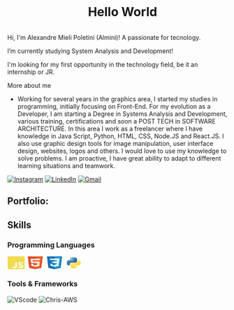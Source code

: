 <!--título-->
<div id="user-content-toc">
  <ul align="center">
    <summary><h1 style="display: inline-block">Hello World</h1></summary>
</div>

<!-- Presentation -->
<p>
  Hi, I'm Alexandre Mieli Poletini (Almini)! A passionate for tecnology.

  I’m currently studying System Analysis and Development!

  I'm looking for my first opportunity in the technology field, be it an internship or JR.
</p>

More about me

- Working for several years in the graphics area, I started my studies in programming, initially focusing on Front-End.
For my evolution as a Developer, I am starting a Degree in Systems Analysis and Development, various training, certifications and soon a POST TECH in SOFTWARE ARCHITECTURE.
In this area I work as a freelancer where I have knowledge in Java Script, Python, HTML, CSS, Node.JS and React.JS.
I also use graphic design tools for image manipulation, user interface design, websites, logos and others.
I would love to use my knowledge to solve problems.
I am proactive, I have great ability to adapt to different learning situations and teamwork.

<!-- Links -->
[![Instagram](https://img.shields.io/badge/Instagram-E4405F?style=for-the-badge&logo=instagram&logoColor=white)](https://www.instagram.com/almini_miele/)
[![LinkedIn](https://img.shields.io/badge/LinkedIn-0077B5?style=for-the-badge&logo=linkedin&logoColor=white)](https://www.linkedin.com/in/alminidesign/)
[![Gmail](https://img.shields.io/badge/Gmail-0077B5?style=for-the-badge&logo=gmail&logoColor=white)](https://alminidev@gmail.com/)

<!-- Portfolio -->
## Portfolio:


## Skills
<!-- Skills: Programming Languages -->
  <div style="flex-basis: 48%;">
    <h3>Programming Languages</h3>
    <img align="center" alt="Js" height="30" width="40" src="https://raw.githubusercontent.com/devicons/devicon/master/icons/javascript/javascript-plain.svg">
    <img align="center" alt="HTML" height="30" width="40" src="https://raw.githubusercontent.com/devicons/devicon/master/icons/html5/html5-original.svg">
    <img align="center" alt="CSS" height="30" width="40" src="https://raw.githubusercontent.com/devicons/devicon/master/icons/css3/css3-original.svg">
    <img align="center" alt="Python" height="30" width="40" src="https://raw.githubusercontent.com/devicons/devicon/master/icons/python/python-original.svg">
   
  </div>
  
  <!-- Skills: Tools & Frameworks -->
  <div style="flex-basis: 48%;">
    <h3>Tools & Frameworks</h3>
    <img align="center" alt="VScode" height="30" width="40" src="https://cdn.jsdelivr.net/gh/devicons/devicon/icons/vscode/vscode-original.svg">
    
  <img align="center" alt="Chris-AWS" height="30" width="40" src="https://cdn.jsdelivr.net/gh/devicons/devicon/icons/git/git-original.svg">
 

